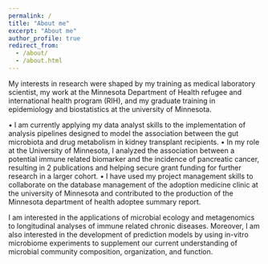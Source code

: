 ```yaml
---
permalink: /
title: "About me"
excerpt: "About me"
author_profile: true
redirect_from: 
  - /about/
  - /about.html
---
```


My interests in research were shaped by my training as medical laboratory scientist, my work at the Minnesota Department of Health refugee and international health program (RIH), and my graduate training in epidemiology and biostatistics at the university of Minnesota. 

• I am currently applying my data analyst skills to the implementation of analysis pipelines designed to model the association between the gut microbiota     and drug metabolism in kidney transplant recipients.
• In my role at the University of Minnesota, I analyzed the association between a potential immune related biomarker and the incidence of pancreatic         cancer, resulting in 2 publications and helping secure grant funding for further research in a larger cohort. 
• I have used my project management skills to collaborate on the database management of the adoption medicine clinic at the university of Minnesota and       contributed to the production of the Minnesota department of health adoptee summary report. 

I am interested in the applications of microbial ecology and metagenomics to longitudinal analyses of immune related chronic diseases. Moreover, I am also interested in the development of prediction models by using in-vitro microbiome experiments to supplement our current understanding of microbial community composition, organization, and function.
